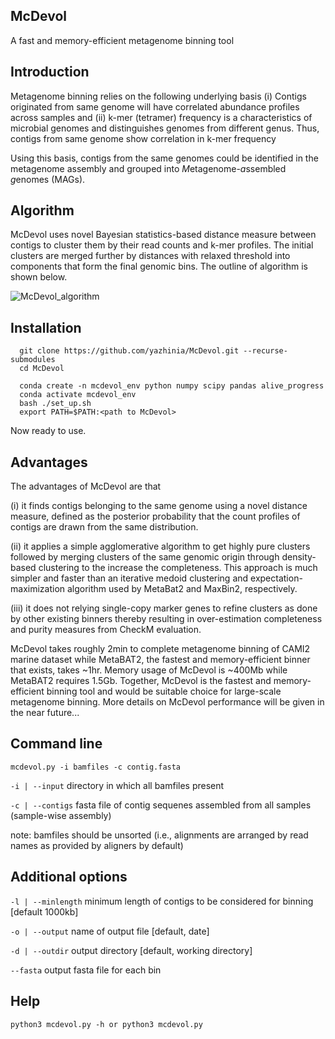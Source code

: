 ## McDevol
A fast and memory-efficient metagenome binning tool

## Introduction
Metagenome binning relies on the following underlying basis (i) Contigs originated from same genome will have correlated abundance profiles across samples and (ii) k-mer (tetramer) frequency is a characteristics of microbial genomes and distinguishes genomes from different genus. Thus, contigs from same genome show correlation in k-mer frequency

Using this basis, contigs from the same genomes could be identified in the metagenome assembly and grouped into *M*etagenome-*a*ssembled *g*enomes (MAGs).

## Algorithm
McDevol uses novel Bayesian statistics-based distance measure between contigs to cluster them by their read counts and k-mer profiles. The initial clusters are merged further by distances with relaxed threshold into components that form the final genomic bins. The outline of algorithm is shown below.

![McDevol_algorithm](https://user-images.githubusercontent.com/29796007/235193887-ba72c9b6-dffa-4440-a88c-9fbd5e603378.png)

## Installation
      git clone https://github.com/yazhinia/McDevol.git --recurse-submodules
      cd McDevol
       
      conda create -n mcdevol_env python numpy scipy pandas alive_progress
      conda activate mcdevol_env
      bash ./set_up.sh
      export PATH=$PATH:<path to McDevol>      
Now ready to use.

## Advantages

The advantages of McDevol are that 

(i) it finds contigs belonging to the same genome using a novel distance measure, defined as the posterior probability that the count profiles of contigs are drawn from the same distribution.

(ii) it applies a simple agglomerative algorithm to get highly pure clusters followed by merging clusters of the same genomic origin through density-based clustering to the increase the completeness. This approach is much simpler and faster than an iterative medoid clustering and expectation-maximization algorithm used by MetaBat2 and MaxBin2, respectively. 

(iii) it does not relying single-copy marker genes to refine clusters as done by other existing binners thereby resulting in over-estimation completeness and purity measures from CheckM evaluation.

McDevol takes roughly 2min to complete metagenome binning of CAMI2 marine dataset while MetaBAT2, the fastest and memory-efficient binner that exists, takes ~1hr. Memory usage of McDevol is ~400Mb while MetaBAT2 requires 1.5Gb. Together, McDevol is the fastest and memory-efficient binning tool and would be suitable choice for large-scale metagenome binning. More details on McDevol performance will be given in the near future...


## Command line
`mcdevol.py -i bamfiles -c contig.fasta`

`-i | --input` directory in which all bamfiles present

`-c | --contigs` fasta file of contig sequenes assembled from all samples (sample-wise assembly)

note: bamfiles should be unsorted (i.e., alignments are arranged by read names as provided by aligners by default)

## Additional options

`-l | --minlength` minimum length of contigs to be considered for binning [default 1000kb]

`-o | --output` name of output file [default, date]

`-d | --outdir` output directory [default, working directory]

`--fasta` output fasta file for each bin


## Help
`python3 mcdevol.py -h or python3 mcdevol.py`


<!---## Custome installation with bamtools pre-installed
MetaDevol uses bamtools API for processing alignment bam files. When you run `bash setup.sh`, bamtools will be automatically installed and no modification is required. If the user has bamtools already installed in their system, then please go to bam2counts folder of McDevol and edit CMakeLists.txt file at target_link_libraries and target_include_directories lines as follows.

      target_link_libraries(bam2counts PRIVATE "${PATH}/bamtools/lib64/libbamtools.so")
      target_link_libraries(bam2counts PRIVATE -lz)
      target_include_directories(bam2counts PRIVATE "${PATH}/bamtools/include/bamtools/")
      target_include_directories(bam2counts PRIVATE "${PATH}/bamtools/src/")
      
update `${PATH}` to the absolute parent path of bamtools where it is installed. Then in bam2counts folder, run `bash build.sh && cd ../ && bash set_up.sh` to install McDevol. --->
